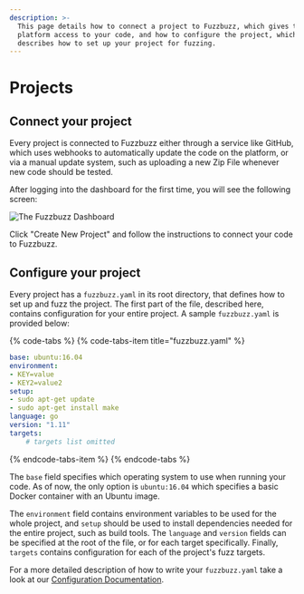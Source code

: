 ```yaml
---
description: >-
  This page details how to connect a project to Fuzzbuzz, which gives the
  platform access to your code, and how to configure the project, which
  describes how to set up your project for fuzzing.
---
```


# Projects

## Connect your project

Every project is connected to Fuzzbuzz either through a service like GitHub, which uses webhooks to automatically update the code on the platform, or via a manual update system, such as uploading a new Zip File whenever new code should be tested. 

After logging into the dashboard for the first time, you will see the following screen:

![The Fuzzbuzz Dashboard](../.gitbook/assets/screen-shot-2019-02-06-at-2.11.35-pm.png)

Click "Create New Project" and follow the instructions to connect your code to Fuzzbuzz.

## Configure your project

Every project has a `fuzzbuzz.yaml` in its root directory, that defines how to set up and fuzz the project. The first part of the file, described here, contains configuration for your entire project. A sample `fuzzbuzz.yaml` is provided below:

{% code-tabs %}
{% code-tabs-item title="fuzzbuzz.yaml" %}
```yaml
base: ubuntu:16.04
environment:
- KEY=value
- KEY2=value2
setup:
- sudo apt-get update
- sudo apt-get install make
language: go
version: "1.11"
targets:
    # targets list omitted
```
{% endcode-tabs-item %}
{% endcode-tabs %}

The `base` field specifies which operating system to use when running your code. As of now, the only option is `ubuntu:16.04` which specifies a basic Docker container with an Ubuntu image.

The `environment` field contains environment variables to be used for the whole project, and `setup` should be used to install dependencies needed for the entire project, such as build tools. The `language` and `version` fields can be specified at the root of the file, or for each target specifically. Finally, `targets` contains configuration for each of the project's fuzz targets. 

For a more detailed description of how to write your `fuzzbuzz.yaml` take a look at our [Configuration Documentation](../reference/configuration.md).

